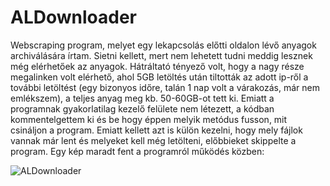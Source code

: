 # ALDownloader

Webscraping program, melyet egy lekapcsolás előtti oldalon lévő anyagok archiválására írtam. Sietni kellett, mert nem lehetett tudni meddig lesznek még elérhetőek az anyagok. Hátráltató tényező volt, hogy a nagy része megalinken volt elérhető, ahol 5GB letöltés után tiltották az adott ip-ről a további letöltést (egy bizonyos időre, talán 1 nap volt a várakozás, már nem emlékszem), a teljes anyag meg kb. 50-60GB-ot tett ki. Emiatt a programnak gyakorlatilag kezelő felülete nem létezett, a kódban kommentelgettem ki és be hogy éppen melyik metódus fusson, mit csináljon a program. Emiatt kellett azt is külön kezelni, hogy mely fájlok vannak már lent és melyeket kell még letölteni, előbbieket skippelte a program.
Egy kép maradt fent a programról működés közben:

![ALDownloader](https://user-images.githubusercontent.com/17532282/194720388-52b8130a-9e6e-4d10-80ab-e046391a545d.png)
